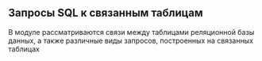 ## Запросы SQL к связанным таблицам

В модуле рассматриваются связи между таблицами реляционной базы данных, а также различные виды запросов, построенных на связанных таблицах
